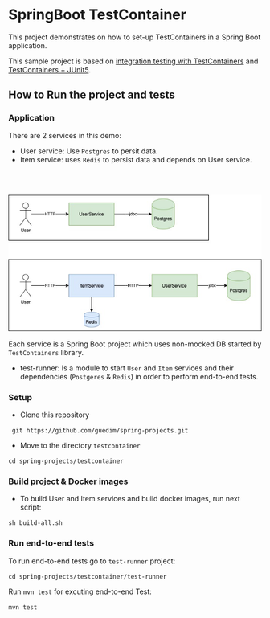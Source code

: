# SpringBoot TestContainer

This project demonstrates on how to set-up TestContainers in a Spring Boot application.

This sample project is based on [integration testing with TestContainers](https://speakerdeck.com/nikolayk812/integration-testing-with-testsontainers-and-junit-5) and [TestContainers + JUnit5](https://www.youtube.com/watch?v=wR3mP9NLn38).



## How to Run the project and tests

### Application

There are 2 services in this demo:

- User service: Use ``Postgres`` to persit data.
- Item service: uses ``Redis`` to persist data and depends on User service.

<br/><br/>

![Services](services.jpg "Services flow")


Each service is a Spring Boot project which uses non-mocked DB started by ``TestContainers`` library.  

- test-runner: Is a module to start ``User`` and ``Item`` services and their dependencies (``Postgeres`` & ``Redis``) in order  to perform end-to-end tests.


### Setup

- Clone this repository 

```
 git https://github.com/guedim/spring-projects.git
```

- Move to the directory `testcontainer`

```
cd spring-projects/testcontainer
```

### Build project & Docker images

- To build User and Item services and build docker images, run next script:
 
```
sh build-all.sh
```


### Run end-to-end tests

To run end-to-end tests go to `test-runner` project:

```
cd spring-projects/testcontainer/test-runner
```

Run `mvn test` for excuting end-to-end Test:

```
mvn test
```
